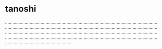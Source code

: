 # tanoshi
.......................................................................................................................................................................................................................................................................................................................................................................................................................................................................................................................................................................
